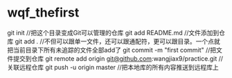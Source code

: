 # wqf_thefirst
git init //把这个目录变成Git可以管理的仓库
git add README.md //文件添加到仓库
git add . //不但可以跟单一文件，还可以跟通配符，更可以跟目录。一个点就把当前目录下所有未追踪的文件全部add了 
git commit -m "first commit" //把文件提交到仓库
git remote add origin git@github.com:wangjiax9/practice.git //关联远程仓库
git push -u origin master //把本地库的所有内容推送到远程库上

